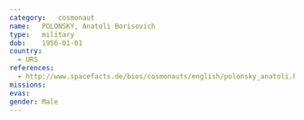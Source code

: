 ```yaml
---
category:	cosmonaut
name:	POLONSKY, Anatoli Borisovich 
type:	military
dob:	1956-01-01
country:
  - URS
references:
  - http://www.spacefacts.de/bios/cosmonauts/english/polonsky_anatoli.htm
missions:
evas:
gender:	Male
---
```

